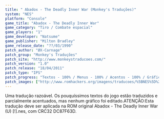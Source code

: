 ```yaml
---
title: " Abadox - The Deadly Inner War (Monkey's Traduções)"
system: "NES"
platform: "Console"
game_title: "Abadox - The Deadly Inner War"
game_category: "Tiro / Combate espacial"
game_players: "1"
game_developer: "Natsume"
game_publisher: "Milton Bradley"
game_release_date: "??/03/1990"
patch_author: "ØX-Carnage"
patch_group: "Monkey's Traduções"
patch_site: "http://www.monkeystraducoes.com/"
patch_version: "1.0"
patch_release: "18/04/2011"
patch_type: "IPS"
patch_progress: "Textos - 100% / Menus - 100% / Acentos - 100% / Gráficos - 0%"
patch_images: ["http://www.romhackers.org/imagens/traducoes/%5BNES%5D%20Abadox%20-%20The%20Deadly%20Inner%20War%20-%20Monkey's%20Tradu%C3%A7%C3%B5es%20-%201.png","http://www.romhackers.org/imagens/traducoes/%5BNES%5D%20Abadox%20-%20The%20Deadly%20Inner%20War%20-%20Monkey's%20Tradu%C3%A7%C3%B5es%20-%202.png","http://www.romhackers.org/imagens/traducoes/%5BNES%5D%20Abadox%20-%20The%20Deadly%20Inner%20War%20-%20Monkey's%20Tradu%C3%A7%C3%B5es%20-%203.png"]
---
```

Uma tradução razoável. Os pouquíssimos textos do jogo estão traduzidos e parcialmente acentuados, mas nenhum gráfico foi editado.ATENÇÃO:Esta tradução deve ser aplicada na ROM original Abadox - The Deadly Inner War (U) [!].nes, com CRC32 DC87F63D.